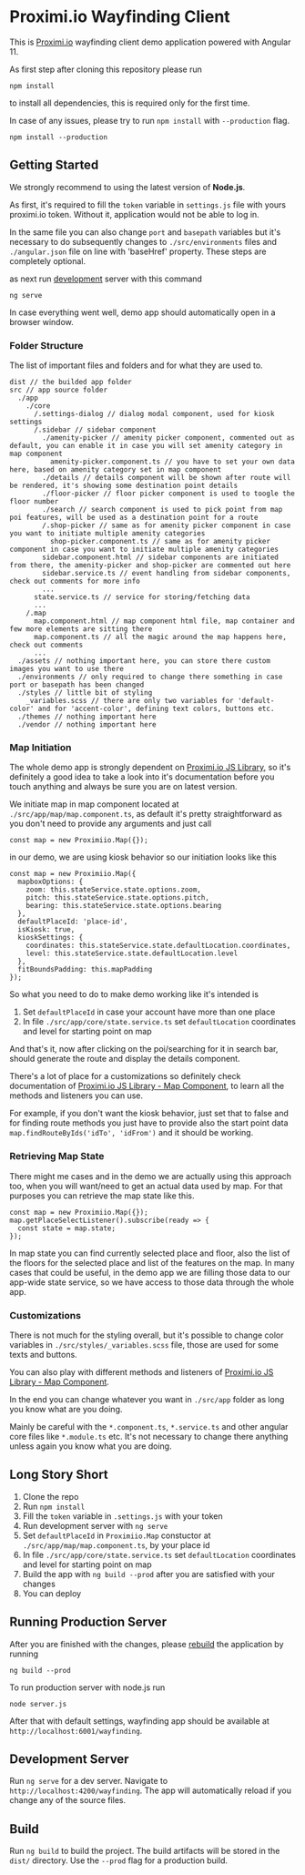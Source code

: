 # Proximi.io Wayfinding Client

This is [Proximi.io](https://proximi.io/) wayfinding client demo application powered with Angular 11.

As first step after cloning this repository please run

```
npm install
```

to install all dependencies, this is required only for the first time.

In case of any issues, please try to run `npm install` with `--production` flag.

```
npm install --production
```

## Getting Started

We strongly recommend to using the latest version of **Node.js**.

As first, it's required to fill the `token` variable in `settings.js` file with yours proximi.io token. Without it, application would not be able to log in.

In the same file you can also change `port` and `basepath` variables but it's necessary to do subsequently changes to `./src/environments` files and `./angular.json` file on line with 'baseHref' property. These steps are completely optional.

as next run [development](#Development-server) server with this command

```
ng serve
```

In case everything went well, demo app should automatically open in a browser window.

### Folder Structure

The list of important files and folders and for what they are used to.

```
dist // the builded app folder
src // app source folder
  ./app
    ./core
      /.settings-dialog // dialog modal component, used for kiosk settings
      /.sidebar // sidebar component
        ./amenity-picker // amenity picker component, commented out as default, you can enable it in case you will set amenity category in map component
          amenity-picker.component.ts // you have to set your own data here, based on amenity category set in map component
        ./details // details component will be shown after route will be rendered, it's showing some destination point details
        ./floor-picker // floor picker component is used to toogle the floor number
        ./search // search component is used to pick point from map poi features, will be used as a destination point for a route
        /.shop-picker // same as for amenity picker component in case you want to initiate multiple amenity categories
          shop-picker.component.ts // same as for amenity picker component in case you want to initiate multiple amenity categories
        sidebar.component.html // sidebar components are initiated from there, the amenity-picker and shop-picker are commented out here
        sidebar.service.ts // event handling from sidebar components, check out comments for more info
        ...
      state.service.ts // service for storing/fetching data
      ...
    /.map
      map.component.html // map component html file, map container and few more elements are sitting there
      map.component.ts // all the magic around the map happens here, check out comments
      ...
  ./assets // nothing important here, you can store there custom images you want to use there
  ./environments // only required to change there something in case port or basepath has been changed
  ./styles // little bit of styling
    _variables.scss // there are only two variables for 'default-color' and for 'accent-color', defining text colors, buttons etc.
  ./themes // nothing important here
  ./vendor // nothing important here
```

### Map Initiation

The whole demo app is strongly dependent on [Proximi.io JS Library](https://github.com/proximiio/proximiio-js-library#proximiio-js-library), so it's definitely a good idea to take a look into it's documentation before you touch anything and always be sure you are on latest version.

We initiate map in map component located at `./src/app/map/map.component.ts`, as default it's pretty straightforward as you don't need to provide any arguments and just call

```
const map = new Proximiio.Map({});
```

in our demo, we are using kiosk behavior so our initiation looks like this

```
const map = new Proximiio.Map({
  mapboxOptions: {
    zoom: this.stateService.state.options.zoom,
    pitch: this.stateService.state.options.pitch,
    bearing: this.stateService.state.options.bearing
  },
  defaultPlaceId: 'place-id',
  isKiosk: true,
  kioskSettings: {
    coordinates: this.stateService.state.defaultLocation.coordinates,
    level: this.stateService.state.defaultLocation.level
  },
  fitBoundsPadding: this.mapPadding
});
```
So what you need to do to make demo working like it's intended is
1. Set `defaultPlaceId` in case your account have more than one place
2. In file `./src/app/core/state.service.ts` set `defaultLocation` coordinates and level for starting point on map

And that's it, now after clicking on the poi/searching for it in search bar, should generate the route and display the details component.

There's a lot of place for a customizations so definitely check documentation of [Proximi.io JS Library - Map Component](https://github.com/proximiio/proximiio-js-library#map-component), to learn all the methods and listeners you can use.

For example, if you don't want the kiosk behavior, just set that to false and for finding route methods you just have to provide also the start point data `map.findRouteByIds('idTo', 'idFrom')` and it should be working.

### Retrieving Map State

There might me cases and in the demo we are actually using this approach too, when you will want/need to get an actual data used by map. For that purposes you can retrieve the map state like this.

```
const map = new Proximiio.Map({});
map.getPlaceSelectListener().subscribe(ready => {
  const state = map.state;
});
```

In map state you can find currently selected place and floor, also the list of the floors for the selected place and list of the features on the map. In many cases that could be useful, in the demo app we are filling those data to our app-wide state service, so we have access to those data through the whole app.

### Customizations

There is not much for the styling overall, but it's possible to change color variables in `./src/styles/_variables.scss` file, those are used for some texts and buttons.

You can also play with different methods and listeners of [Proximi.io JS Library - Map Component](https://github.com/proximiio/proximiio-js-library#map-component).

In the end you can change whatever you want in `./src/app` folder as long you know what are you doing.

Mainly be careful with the `*.component.ts`, `*.service.ts` and other angular core files like `*.module.ts` etc. It's not necessary to change there anything unless again you know what you are doing.

## Long Story Short

1. Clone the repo
2. Run `npm install`
3. Fill the `token` variable in `.settings.js` with your token
4. Run development server with `ng serve`
5. Set `defaultPlaceId` in `Proximiio.Map` constuctor at `./src/app/map/map.component.ts`, by your place id
6. In file `./src/app/core/state.service.ts` set `defaultLocation` coordinates and level for starting point on map
7. Build the app with `ng build --prod` after you are satisfied with your changes
8. You can deploy

## Running Production Server

After you are finished with the changes, please [rebuild](#Build) the application by running

```
ng build --prod
```

To run production server with node.js run

```
node server.js
```

After that with default settings, wayfinding app should be available at `http://localhost:6001/wayfinding`.

## Development Server

Run `ng serve` for a dev server. Navigate to `http://localhost:4200/wayfinding`. The app will automatically reload if you change any of the source files.

## Build

Run `ng build` to build the project. The build artifacts will be stored in the `dist/` directory. Use the `--prod` flag for a production build.
